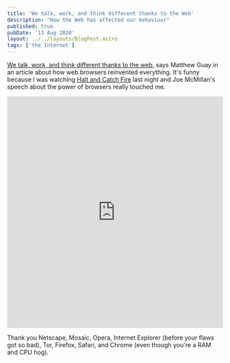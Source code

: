 ```yaml
---
title: 'We talk, work, and think different thanks to the Web'
description: "How the Web has affected our behaviour"
published: true
pubDate: '13 Aug 2020'
layout: ../../layouts/BlogPost.astro
tags: ['the Internet']
---
```


[We talk, work, and think different thanks to the web](https://capiche.com/e/web-browser-history), says Matthew Guay in an article about how web browsers reinvented everything. It's funny because I was watching [Halt and Catch Fire](https://logicface.co.uk/tag/halt-and-catch-fire/) last night and Joe McMillan's speech about the power of browsers really touched me.

<iframe width="100%" height="540" src="https://www.youtube.com/embed/mi_fKu9WTAE" title="YouTube video player" frameborder="0" allow="accelerometer; autoplay; clipboard-write; encrypted-media; gyroscope; picture-in-picture" allowfullscreen></iframe>

Thank you Netscape, Mosaic, Opera, Internet Explorer (before your flaws got so bad), Tor, Firefox, Safari, and Chrome (even though you're a RAM and CPU hog).
